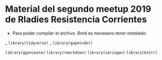 # Material del segundo meetup 2019 de Rladies Resistencia Corrientes

* Para poder compilar el archivo .Rmd es necesario tener instalado

_ `library(tidyverse)`
_ `library(gapminder)`

`library(gganimate)`
`library(rmarkdown)`
`library(xaringan)`
`library(knitr)`





